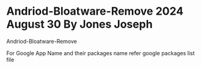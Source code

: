 # Andriod-Bloatware-Remove 2024 August 30 By Jones Joseph
Andriod-Bloatware-Remove

For Google App  Name and their packages name refer google packages list file
